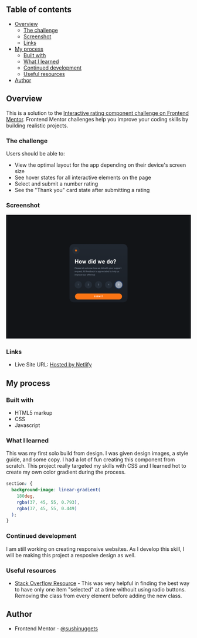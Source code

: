 ## Table of contents

- [Overview](#overview)
  - [The challenge](#the-challenge)
  - [Screenshot](#screenshot)
  - [Links](#links)
- [My process](#my-process)
  - [Built with](#built-with)
  - [What I learned](#what-i-learned)
  - [Continued development](#continued-development)
  - [Useful resources](#useful-resources)
- [Author](#author)

## Overview

This is a solution to the [Interactive rating component challenge on Frontend Mentor](https://www.frontendmentor.io/challenges/interactive-rating-component-koxpeBUmI). Frontend Mentor challenges help you improve your coding skills by building realistic projects.

### The challenge

Users should be able to:

- View the optimal layout for the app depending on their device's screen size
- See hover states for all interactive elements on the page
- Select and submit a number rating
- See the "Thank you" card state after submitting a rating

### Screenshot

![Design Preview of Interactive Rating Component](screenshots/screenshot-1.png)

### Links

<!-- - Solution URL: [Add solution URL here](https://your-solution-url.com) -->

- Live Site URL: [Hosted by Netlify](https://sage-bubblegum-21eea3.netlify.app/)

## My process

### Built with

- HTML5 markup
- CSS
- Javascript

### What I learned

This was my first solo build from design. I was given design images, a style guide, and some copy. I had a lot of fun creating this component from scratch. This project really targeted my skills with CSS and I learned hot to create my own color gradient during the process.

```css
section: {
  background-image: linear-gradient(
    180deg,
    rgba(37, 45, 55, 0.793),
    rgba(37, 45, 55, 0.449)
  );
}
```

### Continued development

I am still working on creating responsive websites. As I develop this skill, I will be making this project a resposive design as well.

### Useful resources

- [Stack Overflow Resource](https://stackoverflow.com/questions/57878224/how-to-allow-only-one-element-with-a-specific-class) - This was very helpful in finding the best way to have only one item "selected" at a time withouit using radio buttons. Removing the class from every element before adding the new class.

## Author

<!-- - Website - [Megan](https://www.your-site.com) -->

- Frontend Mentor - [@sushinuggets](https://www.frontendmentor.io/profile/sushinuggets)
